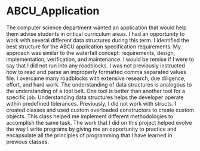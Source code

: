 # ABCU_Application
The computer science department wanted an application that would help them advise students in critical curriculum areas.  I had an opportunity to work with several different data structures during this term. I identified the best structure for the ABCU application specification requirements. My approach was similar to the waterfall concept: requirements, design, implementation, verification, and maintenance. I would be remise if I were to say that I did not run into any roadblocks. I was not previously instructed how to read and parse an improperly formatted comma separated values file. I overcame many roadblocks with extensive research, due diligence, effort, and hard work.
The understanding of data structures is analogous to the understanding of a tool belt. One tool is better than another tool for a specific job. Understanding data structures helps the developer operate within predefined tolerances. Previously, I did not work with structs. I created classes and used custom overloaded constructors to create custom objects. This class helped me implement different methodologies to accomplish the same task. The work that I did on this project helped evolve the way I write programs by giving me an opportunity to practice and encapsulate all the principles of programming that I have learned in previous classes.

